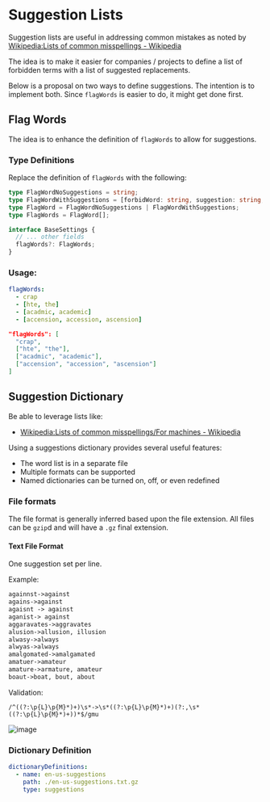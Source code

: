 # Suggestion Lists

Suggestion lists are useful in addressing common mistakes as noted by [Wikipedia:Lists of common misspellings - Wikipedia](https://en.wikipedia.org/wiki/Wikipedia:Lists_of_common_misspellings)

The idea is to make it easier for companies / projects to define a list of forbidden terms with a list of suggested replacements.

Below is a proposal on two ways to define suggestions.
The intention is to implement both. Since `flagWords` is easier to do, it might get done first.

## Flag Words

The idea is to enhance the definition of `flagWords` to allow for suggestions.

### Type Definitions

Replace the definition of `flagWords` with the following:

```ts
type FlagWordNoSuggestions = string;
type FlagWordWithSuggestions = [forbidWord: string, suggestion: string, ...otherSuggestions: string[]];
type FlagWord = FlagWordNoSuggestions | FlagWordWithSuggestions;
type FlagWords = FlagWord[];

interface BaseSettings {
  // ... other fields
  flagWords?: FlagWords;
}
```

### Usage:

```yaml
flagWords:
  - crap
  - [hte, the]
  - [acadmic, academic]
  - [accension, accession, ascension]
```

```json
"flagWords": [
  "crap",
  ["hte", "the"],
  ["acadmic", "academic"],
  ["accension", "accession", "ascension"]
]
```

## Suggestion Dictionary

Be able to leverage lists like:

- [Wikipedia:Lists of common misspellings/For machines - Wikipedia](https://en.wikipedia.org/wiki/Wikipedia:Lists_of_common_misspellings/For_machines)

Using a suggestions dictionary provides several useful features:

- The word list is in a separate file
- Multiple formats can be supported
- Named dictionaries can be turned on, off, or even redefined

### File formats

The file format is generally inferred based upon the file extension. All files can be `gzip`d and will have a `.gz` final extension.

#### Text File Format

One suggestion set per line.

Example:

<!--- cspell:disable -->

```txt
againnst->against
agains->against
agaisnt -> against
aganist-> against
aggaravates->aggravates
alusion->allusion, illusion
alwasy->always
alwyas->always
amalgomated->amalgamated
amatuer->amateur
amature->armature, amateur
boaut->boat, bout, about
```

<!--- cspell:enable -->

Validation:

```regexp
/^((?:\p{L}\p{M}*)+)\s*->\s*((?:\p{L}\p{M}*)+)(?:,\s*((?:\p{L}\p{M}*)+))*$/gmu
```

![image](https://user-images.githubusercontent.com/3740137/149126237-455c6674-ed1f-4dd8-8136-083531d2c63b.png)

### Dictionary Definition

```yaml
dictionaryDefinitions:
  - name: en-us-suggestions
    path: ./en-us-suggestions.txt.gz
    type: suggestions
```

<!--- cspell:ignore acadmic accension -->
